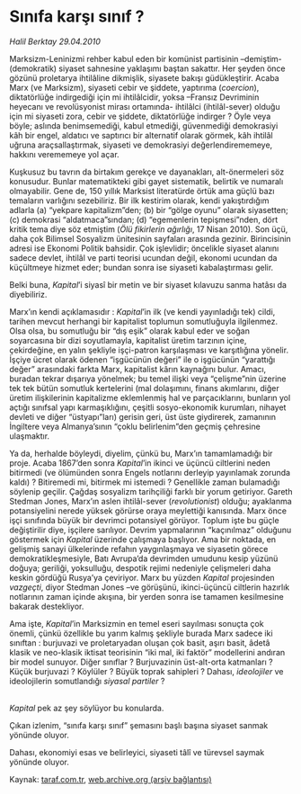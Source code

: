 # Sınıfa karşı sınıf ?

*Halil Berktay 29.04.2010*

<div class="yazi"><p>Marksizm-Leninizmi rehber kabul eden bir komünist partisinin –demiştim- (demokratik) siyaset sahnesine yaklaşımı baştan sakattır. Her şeyden önce gözünü proletarya ihtilâline dikmişlik, siyasete bakışı güdükleştirir. Acaba Marx (ve Marksizm), siyaseti cebir ve şiddete, yaptırıma (<i>coercion</i>), diktatörlüğe indirgediği için mi ihtilâlcidir, yoksa –Fransız Devriminin heyecanı ve revolüsyonist mirası ortamında- ihtilâlci (ihtilâl-sever) olduğu için mi siyaseti zora, cebir ve şiddete, diktatörlüğe indirger ? Öyle veya böyle; aslında benimsemediği, kabul etmediği, güvenmediği demokrasiyi kâh bir engel, aldatıcı ve saptırıcı bir alternatif olarak görmek, kâh ihtilâl uğruna araçsallaştırmak, siyaseti ve demokrasiyi değerlendirememeye, hakkını verememeye yol açar. </p>
<p>Kuşkusuz bu tavrın da birtakım gerekçe ve dayanakları, alt-önermeleri söz konusudur. Bunlar matematikteki gibi gayet sistematik, belirtik ve numaralı olmayabilir. Gene de, 150 yıllık Marksist literatürde örtük ama güçlü bazı temaların varlığını sezebiliriz. Bir ilk kestirim olarak, kendi yakıştırdığım adlarla (a) “yekpare kapitalizm”den; (b) bir “gölge oyunu” olarak siyasetten; (c) demokrasi “aldatmaca”sından; (d) “egemenlerin tepişmesi”nden, dört kritik tema diye söz etmiştim (<i>Ölü fikirlerin ağırlığı</i>, 17 Nisan 2010). Son üçü, daha çok Bilimsel Sosyalizm ünitesinin sayfaları arasında gezinir. Birincisinin adresi ise Ekonomi Politik bahsidir. Çok işlevlidir; öncelikle siyaset alanını sadece devlet, ihtilâl ve parti teorisi ucundan değil, ekonomi ucundan da küçültmeye hizmet eder; bundan sonra ise siyaseti kabalaştırması gelir.</p>
<p>Belki buna, <i>Kapital</i>’i siyasî bir metin ve bir siyaset kılavuzu sanma hatâsı da diyebiliriz. </p>
<p>Marx’ın kendi açıklamasıdır : <i>Kapital</i>’in ilk (ve kendi yayınladığı tek) cildi, tarihen mevcut herhangi bir kapitalist toplumun somutluğuyla ilgilenmez. Olsa olsa, bu somutluğu bir “dış eşik” olarak kabul eder ve soğan soyarcasına bir dizi soyutlamayla, kapitalist üretim tarzının içine, çekirdeğine, en yalın şekliyle işçi-patron karşılaşması ve karşıtlığına yönelir. İşçiye ücret olarak ödenen “işgücünün değeri” ile o işgücünün “yarattığı değer” arasındaki farkta Marx, kapitalist kârın kaynağını bulur. Amacı, buradan tekrar dışarıya yönelmek; bu temel ilişki veya “çelişme”nin üzerine tek tek bütün somutluk kertelerini (mal dolaşımını, finans akımlarını, diğer üretim ilişkilerinin kapitalizme eklemlenmiş hal ve parçacıklarını, bunların yol açtığı sınıfsal yapı karmaşıklığını, çeşitli sosyo-ekonomik kurumları, nihayet devleti ve diğer “üstyapı”ları) gerisin geri, üst üste giydirerek, zamanının İngiltere veya Almanya’sının “çoklu belirlenim”den geçmiş çehresine ulaşmaktır. </p>
<p>Ya da, herhalde böyleydi, diyelim, çünkü bu, Marx’ın tamamlamadığı bir proje. Acaba 1867’den sonra <i>Kapital</i>’in ikinci ve üçüncü ciltlerini neden bitirmedi (ve ölümünden sonra Engels notlarını derleyip yayınlamak zorunda kaldı) ? Bitiremedi mi, bitirmek mi istemedi ? Genellikle zaman bulamadığı söylenip geçilir. Çağdaş sosyalizm tarihçiliği farklı bir yorum getiriyor. Gareth Stedman Jones, Marx’ın aslen ihtilâl-sever (<i>revolutionist</i>) olduğu; ayaklanma potansiyelini nerede yüksek görürse oraya meylettiği kanısında. Marx önce işçi sınıfında büyük bir devrimci potansiyel görüyor. Toplum işte bu güçle değiştirilir diye, işçilere sarılıyor. Devrim yapmalarının “kaçınılmaz” olduğunu göstermek için <i>Kapital</i> üzerinde çalışmaya başlıyor. Ama bir noktada, en gelişmiş sanayi ülkelerinde refahın yaygınlaşmaya ve siyasetin görece demokratikleşmesiyle, Batı Avrupa’da devrimden umudunu kesip yüzünü doğuya; geriliği, yoksulluğu, despotik rejimi nedeniyle çelişmeleri daha keskin gördüğü Rusya’ya çeviriyor. Marx bu yüzden <i>Kapital</i> projesinden <i>vazgeçti</i>, diyor Stedman Jones –ve görüşünü, ikinci-üçüncü ciltlerin hazırlık notlarının zaman içinde akışına, bir yerden sonra ise tamamen kesilmesine bakarak destekliyor.</p>
<p>Ama işte, <i>Kapital</i>’in Marksizmin en temel eseri sayılması sonuçta çok önemli, çünkü özellikle bu yarım kalmış şekliyle burada Marx sadece iki sınıftan : burjuvazi ve proletaryadan oluşan çok basit, aşırı basit, âdetâ klasik ve neo-klasik iktisat teorisinin “iki mal, iki faktör” modellerini andıran bir model sunuyor. Diğer sınıflar ? Burjuvazinin üst-alt-orta katmanları ? Küçük burjuvazi ? Köylüler ? Büyük toprak sahipleri ? Dahası, <i>ideolojiler</i> ve ideolojilerin somutlandığı <i>siyasal partiler</i> ? </p>
<p><i><br/>Kapital</i> pek az şey söylüyor bu konularda. </p>
<p>Çıkan izlenim, “sınıfa karşı sınıf” şemasını başlı başına siyaset sanmak yönünde oluyor.</p>Dahası, ekonomiyi esas ve belirleyici, siyaseti tâlî ve türevsel saymak yönünde oluyor.</div>

Kaynak: [taraf.com.tr](http://taraf.com.tr:80/makale/11086.htm), [web.archive.org (arşiv bağlantısı)](http://web.archive.org/web/20100502173735/http://taraf.com.tr:80/makale/11086.htm)
